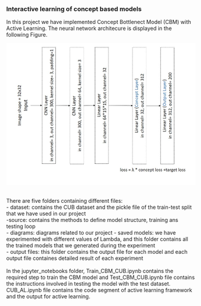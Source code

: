 ### Interactive learning of concept based models 

In this project we have implemented Concept Bottlenect Model (CBM) with Active Learning. The neural network architecure is displayed in the following Figure.

![image](/diagrams/img-model.jpg)  

<br>
There are five folders containing different files: <br>
- dataset: contains the CUB dataset and the pickle file of the train-test split that we have used in our project <br>
-source: contains the methods to define model structure, training ans testing loop <br>
- diagrams: diagrams related to our project
- saved models: we have experimented with different values of Lambda, and this folder contains all the trained models that we generated during the experiment <br>
- output files: this folder contains the output file for each model and each output file containes detailed result of each experiment <br> 

<br>
In the jupyter_notebooks folder,   
Train_CBM_CUB.ipynb contains the required step to train the CBM model and Test_CBM_CUB.ipynb file contains the instructions involved in testing the model with the test dataset.
<br>  
CUB_AL.ipynb file contains the code segment of active learning framework and the output for active learning.

